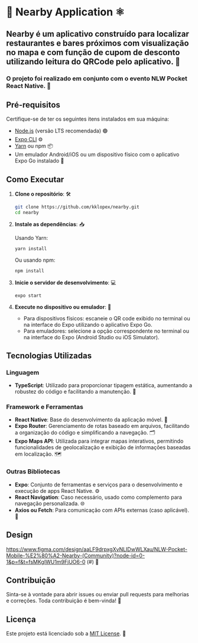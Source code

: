 <h1> 📱 Nearby Application ⚛️ </h1>

<h2>Nearby é um aplicativo construído para localizar restaurantes e bares próximos com visualização no mapa e com função de cupom de desconto utilizando leitura do QRCode pelo aplicativo. 🚀 </h2>

<h3>O projeto foi realizado em conjunto com o evento NLW Pocket React Native. 🌟 </h3>

## Pré-requisitos

Certifique-se de ter os seguintes itens instalados em sua máquina:

- [Node.js](https://nodejs.org/) (versão LTS recomendada) 🟢
- [Expo CLI](https://expo.dev/) ⚙️
- [Yarn](https://yarnpkg.com/) ou npm 📦
- Um emulador Android/iOS ou um dispositivo físico com o aplicativo Expo Go instalado 📱

## Como Executar

1. **Clone o repositório**: 🛠️

   ```bash
   git clone https://github.com/kklopex/nearby.git
   cd nearby
   ```

2. **Instale as dependências**: 📥

   Usando Yarn:
   ```bash
   yarn install
   ```
   Ou usando npm:
   ```bash
   npm install
   ```

3. **Inicie o servidor de desenvolvimento**: 💻

   ```bash
   expo start
   ```

4. **Execute no dispositivo ou emulador**: 📲

   - Para dispositivos físicos: escaneie o QR code exibido no terminal ou na interface do Expo utilizando o aplicativo Expo Go.
   - Para emuladores: selecione a opção correspondente no terminal ou na interface do Expo (Android Studio ou iOS Simulator).

## Tecnologias Utilizadas

### **Linguagem**
- **TypeScript**: Utilizado para proporcionar tipagem estática, aumentando a robustez do código e facilitando a manutenção. 📝

### **Framework e Ferramentas**
- **React Native**: Base do desenvolvimento da aplicação móvel. 📱
- **Expo Router**: Gerenciamento de rotas baseado em arquivos, facilitando a organização do código e simplificando a navegação. 🗂️
- **Expo Maps API**: Utilizada para integrar mapas interativos, permitindo funcionalidades de geolocalização e exibição de informações baseadas em localização. 🗺️

### **Outras Bibliotecas**
- **Expo**: Conjunto de ferramentas e serviços para o desenvolvimento e execução de apps React Native. ⚙️
- **React Navigation**: Caso necessário, usado como complemento para navegação personalizada. 🌐
- **Axios ou Fetch**: Para comunicação com APIs externas (caso aplicável). 🔗

## Design

https://www.figma.com/design/aaLF9drpxgXvNLIDwWLXau/NLW-Pocket-Mobile-%E2%80%A2-Nearby-(Community)?node-id=0-1&p=f&t=fsMKgIWU1m9FjUO6-0 (#) 🎨

## Contribuição

Sinta-se à vontade para abrir issues ou enviar pull requests para melhorias e correções. Toda contribuição é bem-vinda! 🌟

## Licença

Este projeto está licenciado sob a [MIT License](./LICENSE). 📜
